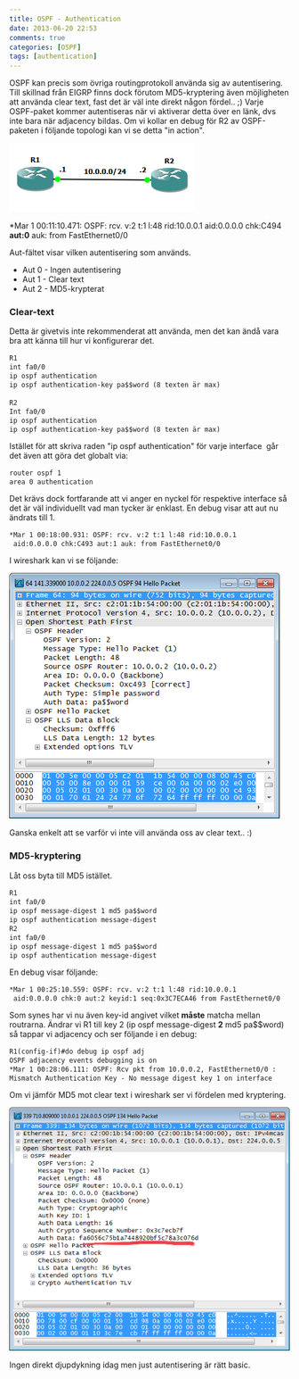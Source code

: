 ```yaml
---
title: OSPF - Authentication
date: 2013-06-20 22:53
comments: true
categories: [OSPF]
tags: [authentication]
---
```

OSPF kan precis som övriga routingprotokoll använda sig av autentisering. Till skillnad från EIGRP finns dock förutom MD5-kryptering även möjligheten att använda clear text, fast det är väl inte direkt någon fördel.. ;) Varje OSPF-paket kommer autentiseras när vi aktiverar detta över en länk, dvs inte bara när adjacency bildas. Om vi kollar en debug för R2 av OSPF-paketen i följande topologi kan vi se detta "in action". 

[![ospf authentication](/assets/images/2013/06/ospf-authentication.png)](/assets/images/2013/06/ospf-authentication.png)

*Mar 1 00:11:10.471: OSPF: rcv. v:2 t:1 l:48 rid:10.0.0.1
 aid:0.0.0.0 chk:C494 **aut:0** auk: from FastEthernet0/0

Aut-fältet visar vilken autentisering som används.

*   Aut 0 - Ingen autentisering
*   Aut 1 - Clear text
*   Aut 2 - MD5-krypterat

### Clear-text

Detta är givetvis inte rekommenderat att använda, men det kan ändå vara bra att känna till hur vi konfigurerar det.

```
R1
int fa0/0
ip ospf authentication
ip ospf authentication-key pa$$word (8 texten är max)

R2
Int fa0/0
ip ospf authentication
ip ospf authentication-key pa$$word (8 texten är max)
```
Istället för att skriva raden "ip ospf authentication" för varje interface  går det även att göra det globalt via:
```
router ospf 1
area 0 authentication
```
Det krävs dock fortfarande att vi anger en nyckel för respektive interface så det är väl individuellt vad man tycker är enklast. En debug visar att aut nu ändrats till 1.
```
*Mar 1 00:18:00.931: OSPF: rcv. v:2 t:1 l:48 rid:10.0.0.1
 aid:0.0.0.0 chk:C493 aut:1 auk: from FastEthernet0/0
```
I wireshark kan vi se följande: 

[![auth cleartext](/assets/images/2013/06/auth-cleartext.png)](/assets/images/2013/06/auth-cleartext.png)

 Ganska enkelt att se varför vi inte vill använda oss av clear text.. :)

### MD5-kryptering

Låt oss byta till MD5 istället.
```
R1
int fa0/0
ip ospf message-digest 1 md5 pa$$word
ip ospf authentication message-digest
R2
int fa0/0
ip ospf message-digest 1 md5 pa$$word
ip ospf authentication message-digest
```
En debug visar följande:
```
*Mar 1 00:25:10.559: OSPF: rcv. v:2 t:1 l:48 rid:10.0.0.1
 aid:0.0.0.0 chk:0 aut:2 keyid:1 seq:0x3C7ECA46 from FastEthernet0/0
```
Som synes har vi nu även key-id angivet vilket **måste** matcha mellan routrarna. Ändrar vi R1 till key 2 (ip ospf message-digest **2** md5 pa$$word) så tappar vi adjacency och ser följande i en debug:
```
R1(config-if)#do debug ip ospf adj
OSPF adjacency events debugging is on
*Mar 1 00:28:06.111: OSPF: Rcv pkt from 10.0.0.2, FastEthernet0/0 : Mismatch Authentication Key - No message digest key 1 on interface
```
Om vi jämför MD5 mot clear text i wireshark ser vi fördelen med kryptering.

[![auth md5](/assets/images/2013/06/auth-md5.png)](/assets/images/2013/06/auth-md5.png) 

Ingen direkt djupdykning idag men just autentisering är rätt basic.
